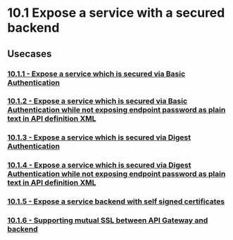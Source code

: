 #  10.1 Expose a service with a secured backend

## Usecases

### [10.1.1 - Expose a service which is secured via Basic Authentication](https://github.com/wso2/product-apim/tree/product-scenarios/product-scenarios/10-manage-security-resiliancy-other-aspects-of-service-endpoints/10.1-expose-service-with-secured-backend/10.1.1-expose-service-secured-via-basic-authentication)
### [10.1.2 - Expose a service which is secured via Basic Authentication while not exposing endpoint password as plain text in API definition XML](https://github.com/wso2/product-apim/tree/product-scenarios/product-scenarios/10-manage-security-resiliancy-other-aspects-of-service-endpoints/10.1-expose-service-with-secured-backend/10.1.2-expose-service-secured-via-basic-authentication-with-encrypted-password-in-api-definition)
### [10.1.3 - Expose a service which is secured via Digest Authentication](https://github.com/wso2/product-apim/tree/product-scenarios/product-scenarios/10-manage-security-resiliancy-other-aspects-of-service-endpoints/10.1-expose-service-with-secured-backend/10.1.3-expose-service-secured-via-digest-authentication)
### [10.1.4 - Expose a service which is secured via Digest Authentication while not exposing endpoint password as plain text in API definition XML](https://github.com/wso2/product-apim/tree/product-scenarios/product-scenarios/10-manage-security-resiliancy-other-aspects-of-service-endpoints/10.1-expose-service-with-secured-backend/10.1.4-expose-service-secured-via-digest-authentication-with-encrypted-password-in-api-definition)
### [10.1.5 - Expose a service backend with self signed certificates](https://github.com/wso2/product-apim/tree/product-scenarios/product-scenarios/10-manage-security-resiliancy-other-aspects-of-service-endpoints/10.1-expose-service-with-secured-backend/10.1.5-expose-service-backend-with-self-signed-certs)
### [10.1.6 - Supporting mutual SSL between API Gateway and backend](https://github.com/wso2/product-apim/tree/product-scenarios/product-scenarios/10-manage-security-resiliancy-other-aspects-of-service-endpoints/10.1-expose-service-with-secured-backend/10.1.6-support-mutual-ssl-between-gateway-and-backend)